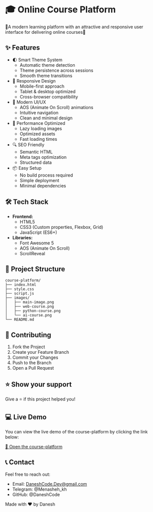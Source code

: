 # 🎓 Online Course Platform

🚀A modern learning platform with an attractive and responsive user interface for delivering online courses🌟

## ✨ Features

- 🌓 Smart Theme System
  - Automatic theme detection
  - Theme persistence across sessions
  - Smooth theme transitions
- 📱 Responsive Design
  - Mobile-first approach
  - Tablet & desktop optimized
  - Cross-browser compatibility
- 🎯 Modern UI/UX
  - AOS (Animate On Scroll) animations
  - Intuitive navigation
  - Clean and minimal design
- 🚀 Performance Optimized
  - Lazy loading images
  - Optimized assets
  - Fast loading times
- 🔍 SEO Friendly
  - Semantic HTML
  - Meta tags optimization
  - Structured data
- 📦 Easy Setup
  - No build process required
  - Simple deployment
  - Minimal dependencies

## 🛠️ Tech Stack

- **Frontend:**
  - HTML5
  - CSS3 (Custom properties, Flexbox, Grid)
  - JavaScript (ES6+)
- **Libraries:**
  - Font Awesome 5
  - AOS (Animate On Scroll)
  - ScrollReveal

## 📁 Project Structure

```
course-platform/
├── index.html
├── style.css
├── script.js
├── images/
│   ├── main-image.png
│   ├── web-course.png
│   ├── python-course.png
│   └── ai-course.png
└── README.md
```

## 🤝 Contributing

1. Fork the Project
2. Create your Feature Branch
3. Commit your Changes
4. Push to the Branch
5. Open a Pull Request

## ⭐️ Show your support

Give a ⭐️ if this project helped you!

## 💻 Live Demo

You can view the live demo of the course-platform by clicking the link below:

<a href="https://daneshcode.github.io/course-platform/" target="_blank">🔗 Open the course-platform</a>

## 📞 Contact

Feel free to reach out:

- Email: DaneshCode.Dev@gmail.com
- Telegram: @Menasheh_kh
- GitHub: @DaneshCode

Made with ❤️ by Danesh
